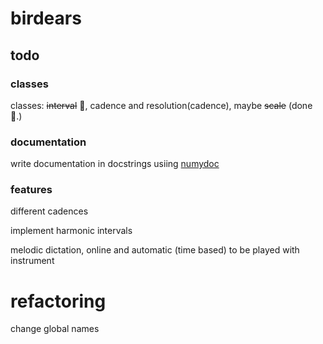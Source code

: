 # birdears

## todo

### classes

classes: ~~interval~~ :tada:, cadence and resolution(cadence), maybe ~~scale~~ (done :tada:.)


### documentation

write documentation in docstrings usiing [numydoc](https://github.com/numpy/numpy/blob/master/doc/HOWTO_DOCUMENT.rst.txt#documenting-classes)

### features

different cadences

implement harmonic intervals

melodic dictation, online and automatic (time based) to be played with
instrument

# refactoring

change global names

